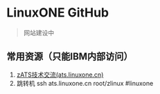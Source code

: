 # LinuxONE GitHub
> 网站建设中  

## 常用资源（只能IBM内部访问）
1. [zATS技术交流(ats.linuxone.cn)](ats.linuxone.cn)
2. 跳转机
ssh ats.linuxone.cn root/zlinux
#linuxone